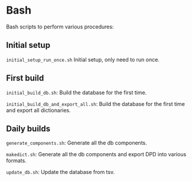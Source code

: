 # Bash
Bash scripts to perform various procedures:

## Initial setup

`initial_setup_run_once.sh` Initial setup, only need to run once.

## First build

`initial_build_db.sh`: Build the database for the first time.

`initial_build_db_and_export_all.sh`: Build the database for the first time and export all dictionaries.

## Daily builds

`generate_components.sh`: Generate all the db components.

`makedict.sh`: Generate all the db components and export DPD into various formats.

`update_db.sh`: Update the database from tsv.

